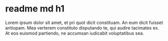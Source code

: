 # readme md h1

Lorem ipsum dolor sit amet, et pri quot dicit constituam. An eum dicit fuisset antiopam. Mea verterem constituto disputando te, qui audire tacimates ex. At eos euismod partiendo, ne accumsan iudicabit voluptatibus sea.
